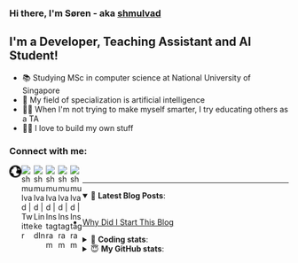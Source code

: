 ### Hi there, I'm Søren - aka [shmulvad][website]

## I'm a Developer, Teaching Assistant and AI Student!
- 📚 Studying MSc in computer science at National University of Singapore
- 🧠 My field of specialization is artificial intelligence
- 👨‍🏫 When I'm not trying to make myself smarter, I try educating others as a TA
- 👨‍💻 I love to build my own stuff

### Connect with me:

[<img align="left" alt="shmulvad.com" width="22px" src="https://raw.githubusercontent.com/iconic/open-iconic/master/svg/globe.svg" />][website]

[<img align="left" alt="shmulvad | Twitter" width="22px" src="https://cdn.jsdelivr.net/npm/simple-icons@v3/icons/twitter.svg" />][twitter]

[<img align="left" alt="shmulvad | LinkedIn" width="22px" src="https://cdn.jsdelivr.net/npm/simple-icons@v3/icons/linkedin.svg" />][linkedin]

[<img align="left" alt="shmulvad | Instagram" width="22px" src="https://cdn.jsdelivr.net/npm/simple-icons@v3/icons/instagram.svg" />][instagram]

[<img align="left" alt="shmulvad | Instagram" width="22px" src="https://cdn.jsdelivr.net/npm/simple-icons@v3/icons/stackoverflow.svg" />][stackOverflow]

[<img align="left" alt="shmulvad | Instagram" width="22px" src="https://cdn.jsdelivr.net/npm/simple-icons@v3/icons/gmail.svg" />][mail]

<br />

---

<details open>
 <summary>📕 <b>Latest Blog Posts</b>: </summary>

<br>

<!-- BLOG-POST-LIST:START -->
- [Why Did I Start This Blog](https://shmulvad.com/blog/why-did-start-this-blog)
<!-- BLOG-POST-LIST:END -->

</details>

<!-- --- -->

<details>
 <summary>🤖 <b>Coding stats</b>: </summary>

<br>

<!--START_SECTION:waka-->
**I'm a Night 🦉** 

```text
🌞 Morning    77 commits     ████░░░░░░░░░░░░░░░░░░░░░   17.78% 
🌆 Daytime    112 commits    ██████░░░░░░░░░░░░░░░░░░░   25.87% 
🌃 Evening    115 commits    ██████░░░░░░░░░░░░░░░░░░░   26.56% 
🌙 Night      129 commits    ███████░░░░░░░░░░░░░░░░░░   29.79%

```


📊 **This Week I Spent My Time On** 

```text
💬 Programming Languages: 
Python                   3 hrs 55 mins       ██████████░░░░░░░░░░░░░░░   42.11% 
TeX                      3 hrs 45 mins       ██████████░░░░░░░░░░░░░░░   40.3% 
Other                    48 mins             ██░░░░░░░░░░░░░░░░░░░░░░░   8.67% 
XML                      41 mins             █░░░░░░░░░░░░░░░░░░░░░░░░   7.41% 
XSLT                     6 mins              ░░░░░░░░░░░░░░░░░░░░░░░░░   1.12%

🔥 Editors: 
VS Code                  7 hrs 42 mins       ████████████████████░░░░░   82.7% 
Zsh                      48 mins             ██░░░░░░░░░░░░░░░░░░░░░░░   8.67% 
Sublime Text             48 mins             ██░░░░░░░░░░░░░░░░░░░░░░░   8.63%

🐱‍💻 Projects: 
exam                     3 hrs 41 mins       ██████████░░░░░░░░░░░░░░░   39.67% 
NNaDL                    3 hrs 38 mins       █████████░░░░░░░░░░░░░░░░   39.13% 
Unknown Project          49 mins             ██░░░░░░░░░░░░░░░░░░░░░░░   8.91% 
Terminal                 41 mins             █░░░░░░░░░░░░░░░░░░░░░░░░   7.46% 
ai-planning              15 mins             ░░░░░░░░░░░░░░░░░░░░░░░░░   2.75%

```


<!--END_SECTION:waka-->

</details>

<!-- --- -->

<details>
 <summary>😇 <b>My GitHub stats</b>: </summary>

<br>

<img align="left" alt="shmulvad's Github Stats" src="https://github-readme-stats.vercel.app/api?username=shmulvad&show_icons=true&hide_border=true" />

</details>



[website]: https://shmulvad.com
[twitter]: https://twitter.com/shmulvad
[linkedin]: https://linkedin.com/in/shmulvad
[instagram]: https://instagram.com/shmulvad
[stackOverflow]: https://stackoverflow.com/users/9248793/shmulvad
[mail]: mailto:shmulvad@gmail.com
